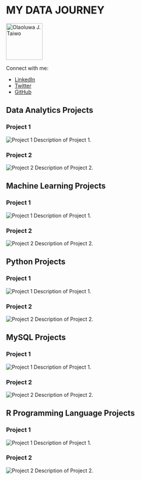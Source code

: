 # MY DATA JOURNEY
<img src="(https://github.com/OlaoluwajohnsonT/Portfolio/blob/main/1000020723-removebg.png)" alt="Olaoluwa J. Taiwo" width="100">

Connect with me:
- [LinkedIn](https://www.linkedin.com/in/your-linkedin-profile)
- [Twitter](https://twitter.com/your-twitter-handle)
- [GitHub](https://github.com/your-github-username)

## Data Analytics Projects

### Project 1
![Project 1]([project1_image_url.jpg](https://github.com/OlaoluwajohnsonT/Portfolio/blob/main/1000020723-removebg.png))
Description of Project 1.

### Project 2
![Project 2](project2_image_url.jpg)
Description of Project 2.

## Machine Learning Projects

### Project 1
![Project 1](project1_image_url.jpg)
Description of Project 1.

### Project 2
![Project 2](project2_image_url.jpg)
Description of Project 2.

## Python Projects

### Project 1
![Project 1](project1_image_url.jpg)
Description of Project 1.

### Project 2
![Project 2](project2_image_url.jpg)
Description of Project 2.

## MySQL Projects

### Project 1
![Project 1](project1_image_url.jpg)
Description of Project 1.

### Project 2
![Project 2](project2_image_url.jpg)
Description of Project 2.

## R Programming Language Projects

### Project 1
![Project 1](project1_image_url.jpg)
Description of Project 1.

### Project 2
![Project 2](project2_image_url.jpg)
Description of Project 2.
